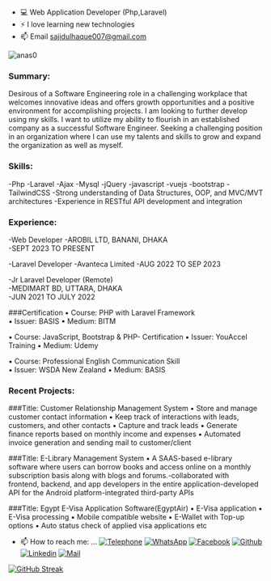 - 💻 Web Application Developer (Php,Laravel)
- ⚡ I love learning new technologies 
- 📫 Email sajidulhaque007@gmail.com
<p align="left"> <img src="https://komarev.com/ghpvc/?username=sajidulhaque007&label=Profile%20views&color=E4405F&style=flat" alt="anas0" /> </p>

### Summary:
Desirous of a Software Engineering role in a challenging  workplace that welcomes innovative ideas and offers growth opportunities and a positive environment for accomplishing projects. I am looking to further develop using my skills. I want to utilize my ability to flourish in an established company as a successful Software Engineer. Seeking a challenging position in an organization where I can use my talents and skills to grow and expand the organization as well as myself. 

### Skills:
-Php
-Laravel
-Ajax
-Mysql
-jQuery
-javascript
-vuejs
-bootstrap
-TailwindCSS
-Strong understanding of Data Structures, OOP, and MVC/MVT architectures
-Experience in RESTful API development and integration

### Experience:
-Web Developer 
-AROBIL LTD, BANANI, DHAKA  
-SEPT 2023 TO PRESENT

-Laravel Developer 
-Avanteca Limited 
-AUG 2022 TO SEP 2023 

-Jr Laravel Developer (Remote)  
-MEDIMART BD, UTTARA, DHAKA  
-JUN 2021 TO JULY 2022 

###Certification
▪ Course: PHP with Laravel Framework  
▪ Issuer: BASIS 
▪ Medium: BITM 

▪ Course: JavaScript, Bootstrap & PHP- Certification 
▪ Issuer: YouAccel Training 
▪ Medium: Udemy 

▪ Course: Professional English Communication Skill  
▪ Issuer: WSDA New Zealand 
▪ Medium: BASIS 


### Recent Projects:
###Title: Customer Relationship Management  System 
▪ Store and manage customer contact  information 
▪ Keep track of interactions with leads,  customers, and other contacts 
▪ Capture and track leads 
▪ Generate finance reports based on monthly  income and expenses 
▪ Automated invoice generation and sending mail to customer/client 

###Title: E-Library Management System
▪ A SAAS-based e-library software where  users can borrow books and access online  on a monthly subscription basis along with  blogs and forums.-collaborated with  
frontend, backend, and app developers in  the entire application-developed API for the  Android platform-integrated third-party  APIs

###Title: Egypt E-Visa Application Software(EgyptAir) 
▪ E-Visa application 
▪ E-Visa processing 
▪ Mobile compatible website 
▪ E-Wallet with Top-up options 
▪ Auto status check of applied visa applications etc




- 📫 How to reach me: ...
[![Telephone](https://img.shields.io/badge/Telephone-007BFF?style=for-the-badge&logo=telephone&logoColor=white)](tel:+8801634174881)
[![WhatsApp](https://img.shields.io/badge/WhatsApp-4AC959?style=for-the-badge&logo=whatsapp&logoColor=white)](https://wa.me/8801634174881)
[![Facebook](https://img.shields.io/badge/Facebook-1877F2?style=for-the-badge&logo=facebook&logoColor=white)](https://www.facebook.com/sajidulhaque007/)
[![Github](https://img.shields.io/badge/GitHub-100000?style=for-the-badge&logo=github&logoColor=white)](https://github.com/sajidulhaque007)
[![Linkedin](https://img.shields.io/badge/LinkedIn-0077B5?style=for-the-badge&logo=linkedin&logoColor=white)](https://www.linkedin.com/in/sajidulhaque007/)
[![Mail](https://img.shields.io/badge/Gmail-D14836?style=for-the-badge&logo=gmail&logoColor=white)](mailto:sajidulhaque007@gmail.com)

[![GitHub Streak](https://github-readme-streak-stats.herokuapp.com?user=sajidulhaque007&theme=nordfox&border_radius=4&card_width=500)](https://git.io/streak-stats)

<!--
**sajidulhaque007/sajidulhaque007** is a ✨ _special_ ✨ repository because its `README.md` (this file) appears on your GitHub profile.

Here are some ideas to get you started:

- 🔭 I’m currently working on ...
- 🌱 I’m currently learning ...
- 👯 I’m looking to collaborate on ...
- 🤔 I’m looking for help with ...
- 💬 Ask me about ...
- 📫 How to reach me: ...
- 😄 Pronouns: ...
- ⚡ Fun fact: ...
-->
